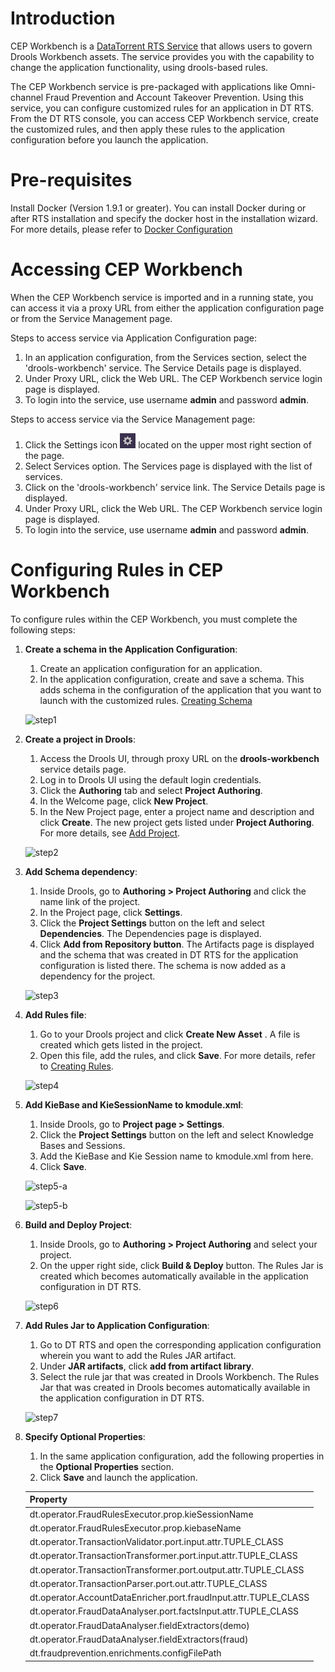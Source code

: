 # Introduction

CEP Workbench is a [DataTorrent RTS Service](services/#overview) that allows users to govern Drools Workbench assets. The service provides you with the capability to change the application functionality, using drools-based rules.

The CEP Workbench service is pre-packaged with applications like Omni-channel Fraud Prevention and Account Takeover Prevention. Using this service, you can configure customized rules for an application in DT RTS. From the DT RTS console, you can access CEP Workbench service, create the customized rules, and then apply these rules to the application configuration before you launch the application.

# Pre-requisites

Install Docker (Version 1.9.1 or greater). You can install Docker during or after RTS installation and specify the docker host in the installation wizard. For more details, please refer to [Docker Configuration](services/#docker-configuration)

# Accessing CEP Workbench

When the CEP Workbench service is imported and in a running state, you can access it via a proxy URL from either the application configuration page or from the Service Management page.

Steps to access service via Application Configuration page:

1. In an application configuration, from the Services section, select the 'drools-workbench' service. The Service Details page is displayed.
2. Under Proxy URL, click the Web URL. The CEP Workbench service login page is displayed.
3. To login into the service, use username **admin** and password **admin**.

Steps to access service via the Service Management page:

1. Click the Settings icon ![](images/services/cog-wheel.png) located on the upper most right section of the page.
2. Select Services option. The Services page is displayed with the list of services.
3. Click on the 'drools-workbench' service link. The Service Details page is displayed.
4. Under Proxy URL, click the Web URL. The CEP Workbench service login page is displayed.
5. To login into the service, use username **admin** and password **admin**.


# Configuring Rules in CEP Workbench

To configure rules within the CEP Workbench, you must complete the following steps:

1. **Create a schema in the Application Configuration**:
	
	1. Create an application configuration for an application.
	2. In the application configuration, create and save a schema. This adds schema in the configuration of the application that you want to launch with the customized rules. [Creating Schema](docs/jar_artifacts.md)
	
	![step1](/images/cep_workbench/step1.png)
	
2. **Create a project in Drools**:

	1. Access the Drools UI, through proxy URL on the **drools-workbench** service details page.
	2. Log in to Drools UI using the default login credentials.
	3. Click the **Authoring** tab and select **Project Authoring**.
	4. In the Welcome page, click **New Project**.
	5. In the New Project page, enter a project name and description and click **Create**. The new project gets listed under **Project Authoring**. For more details, see [Add Project](https://docs.jboss.org/drools/release/7.2.0.Final/drools-docs/html_single/#_wb.quickstartaddproject).
	
	![step2](/images/cep_workbench/step2.png)

3. **Add Schema dependency**:

	1. Inside Drools, go to **Authoring > Project Authoring** and click the name link of the project.
	2. In the Project page, click **Settings**.
	3. Click the **Project Settings** button on the left and select **Dependencies**. The Dependencies page is displayed.
	4. Click **Add from Repository button**. The Artifacts page is displayed and the schema that was created in DT RTS for the application configuration is listed there. The schema is now added as a dependency for the project.
	
	![step3](/images/cep_workbench/step3.png)

4. **Add Rules file**:

	1. Go to your Drools project and click **Create New Asset** . A file is created which gets listed in the project.
	2. Open this file, add the rules, and click **Save**. For more details, refer to [Creating Rules](https://docs.jboss.org/drools/release/7.2.0.Final/drools-docs/html_single/#_welcome).
	
	![step4](/images/cep_workbench/step4.png)

5. **Add KieBase and KieSessionName to kmodule.xml**:
	
	1. Inside Drools, go to **Project page > Settings**.
	2. Click the **Project Settings** button on the left and select Knowledge Bases and Sessions.
	3. Add the KieBase and Kie Session name to kmodule.xml from here.
	4. Click **Save**.
	
	![step5-a](/images/cep_workbench/step5-a.png)
	
	![step5-b](/images/cep_workbench/step5-b.png)

6. **Build and Deploy Project**:
	
	1. Inside Drools, go to **Authoring > Project Authoring** and select your project.
	2. On the upper right side, click **Build & Deploy** button. The Rules Jar is created which becomes automatically available in the application configuration in DT RTS.
	
	![step6](/images/cep_workbench/step6.png)

7.  **Add Rules Jar to Application Configuration**:

	1. Go to DT RTS and open the corresponding application configuration wherein you want to add the Rules JAR artifact.
	2. Under **JAR artifacts**, click **add from artifact library**.
	3. Select the rule jar that was created in Drools Workbench. The Rules Jar that was created in Drools becomes automatically available in the application configuration in DT RTS.
	
	![step7](/images/cep_workbench/step7.png)

8.  **Specify Optional Properties**:

	1. In the same application configuration, add the following properties in the **Optional Properties** section.
	2. Click **Save** and launch the application.

	| Property |
	| -- |
	| dt.operator.FraudRulesExecutor.prop.kieSessionName |
	| dt.operator.FraudRulesExecutor.prop.kiebaseName |
	| dt.operator.TransactionValidator.port.input.attr.TUPLE_CLASS |
	| dt.operator.TransactionTransformer.port.input.attr.TUPLE_CLASS |
	| dt.operator.TransactionTransformer.port.output.attr.TUPLE_CLASS |
	| dt.operator.TransactionParser.port.out.attr.TUPLE_CLASS |
	| dt.operator.AccountDataEnricher.port.fraudInput.attr.TUPLE_CLASS |
	| dt.operator.FraudDataAnalyser.port.factsInput.attr.TUPLE_CLASS |
	| dt.operator.FraudDataAnalyser.fieldExtractors(demo) |
	| dt.operator.FraudDataAnalyser.fieldExtractors(fraud) |
	| dt.fraudprevention.enrichments.configFilePath |
